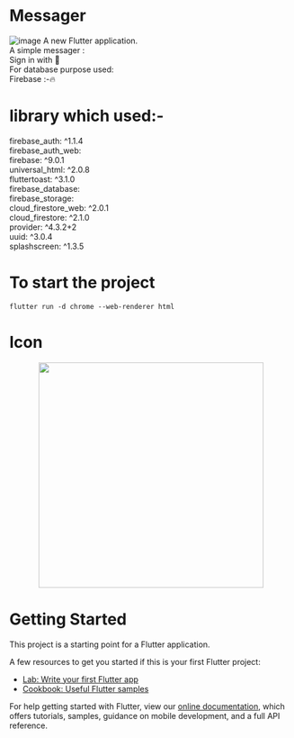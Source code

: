 # Messager
![image](https://user-images.githubusercontent.com/63836638/120363474-d20bdb80-c329-11eb-9354-c03a3931baec.png)
A new Flutter application.</br>
A simple messager :</br>
    Sign in with 📧</br>
For database purpose used:</br>
     Firebase :-🔥
    
<h1>library which used:-</h1>
firebase_auth: ^1.1.4</br>
  firebase_auth_web:</br>
  firebase: ^9.0.1</br>
  universal_html: ^2.0.8</br>
  fluttertoast: ^3.1.0</br>
  firebase_database:</br>
  firebase_storage:</br>
  cloud_firestore_web: ^2.0.1</br>
  cloud_firestore: ^2.1.0</br>
  provider: ^4.3.2+2</br>
  uuid: ^3.0.4</br>
  splashscreen: ^1.3.5</br>
<h1>To start the project</h1> 
<code>flutter run -d chrome --web-renderer html</code>
<h1>Icon</h1>

<center><img src="https://user-images.githubusercontent.com/63836638/120363825-36c73600-c32a-11eb-8840-ee092c9d7b41.png" width="400" height="400"></center>

<h1>Getting Started</h1>

This project is a starting point for a Flutter application.

A few resources to get you started if this is your first Flutter project:

- [Lab: Write your first Flutter app](https://flutter.dev/docs/get-started/codelab)
- [Cookbook: Useful Flutter samples](https://flutter.dev/docs/cookbook)

For help getting started with Flutter, view our
[online documentation](https://flutter.dev/docs), which offers tutorials,
samples, guidance on mobile development, and a full API reference.
